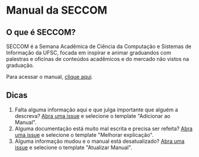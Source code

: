 Manual da SECCOM
================

O que é SECCOM?
---------------

SECCOM é a Semana Acadêmica de Ciência da Computação e Sistemas de Informação
da UFSC, focada em inspirar e animar graduandos com palestras e oficinas de
conteúdos acadêmicos e do mercado não vistos na graduação.

Para acessar o manual, [clique
aqui](https://github.com/seccom-ufsc/manual/wiki).

Dicas
-----

1. Falta alguma informação aqui e que julga importante que alguém a descreva?
   [Abra uma issue](https://github.com/seccom-ufsc/manual/issues/new/choose) e
   selecione o template "Adicionar ao Manual".
2. Alguma documentação está muito mal escrita e precisa ser refeita?
   [Abra uma issue](https://github.com/seccom-ufsc/manual/issues/new/choose) e
   selecione o template "Melhorar explicação".
3. Alguma informação mudou e o manual está desatualizado?
   [Abra uma issue](https://github.com/seccom-ufsc/manual/issues/new/choose) e
   selecione o template "Atualizar Manual".
